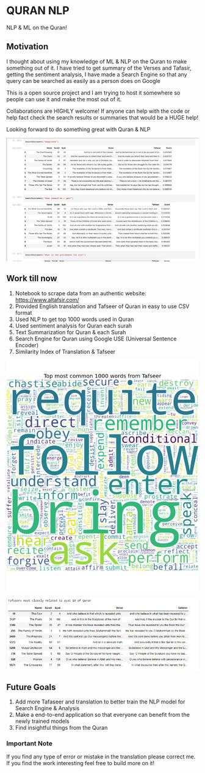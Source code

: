 # QURAN NLP

NLP & ML on the Quran!

## Motivation

I thought about using my knowledge of ML & NLP on the Quran to make something out of it. I have tried to
get summary of the Verses and Tafasir, getting the sentiment analysis, I have made a Search Engine so that 
any query can be searched as easily as a person does on Google

This is a open source project and I am trying to host it somewhere so people can use it and make the most out of it.

Collaborations are HIGHLY welcome! If anyone can help with the code or help fact check the search results or summaries 
that would be a HUGE help!

Looking forward to do something great with Quran & NLP

![Search Engine](images/searchengine.png)
## Work till now

1. Notebook to scrape data from an authentic website: https://www.altafsir.com/
2. Provided English translation and Tafseer of Quran in easy to use CSV format
3. Used NLP to get top 1000 words used in Quran
4. Used sentiment analysis for Quran each surah
5. Text Summarization for Quran & each Surah
6. Search Engine for Quran using Google USE (Universal Sentence Encoder)
7. Similarity Index of Translation & Tafseer
   

![Top 100 most common words](images/topmost.png)



![Similarity Index](images/textrelation.png)

## Future Goals

1. Add more Tafaseer and translation to better train the NLP model for Search Engine & Analysis
2. Make a end-to-end application so that everyone can benefit from the newly trained models
3. Find insightful things from the Quran


### Important Note

If you find any type of error or mistake in the translation please correct me. If you find the work interesting feel free to build more on it!
